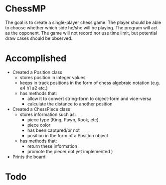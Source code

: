 # ChessMP

The goal is to create a single-player chess game. The player should be able to choose whether which side he/she will be playing. The program will act as the opponent. The game will not record nor use time limit, but potential draw cases should be observed.

# Accomplished
* Created a Position class
	* stores position in integer values
	* keeps in track positions in the form of chess algebraic notation (e.g. e4 h1 a2 etc.)
	* has methods that:
		* allow it to convert string-form to object-form and vice-versa
		* calculate the distance to another position
* Created a ChessPiece class
	* stores information such as:
		* piece type (King, Pawn, Rook, etc)
		* piece color
		* has been captured/or not
		* position in the form of a Position object
	* has methods that:
		* return these information
		* promote the piece( not yet implemented )
* Prints the board
# Todo

